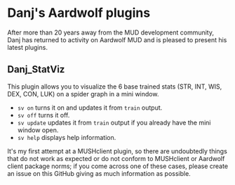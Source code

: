# Danj's Aardwolf plugins
After more than 20 years away from the MUD development community, Danj has returned to activity on Aardwolf MUD and is pleased to present his latest plugins.

## Danj_StatViz
This plugin allows you to visualize the 6 base trained stats (STR, INT, WIS, DEX, CON, LUK) on a spider graph in a mini window.

* `sv on` turns it on and updates it from `train` output.
* `sv off` turns it off.
* `sv update` updates it from `train` output if you already have the mini window open.
* `sv help` displays help information.

It's my first attempt at a MUSHclient plugin, so there are undoubtedly things that do not work as expected or do not conform to MUSHclient or Aardwolf client package norms; if you come across one of these cases, please create an issue on this GitHub giving as much information as possible.
